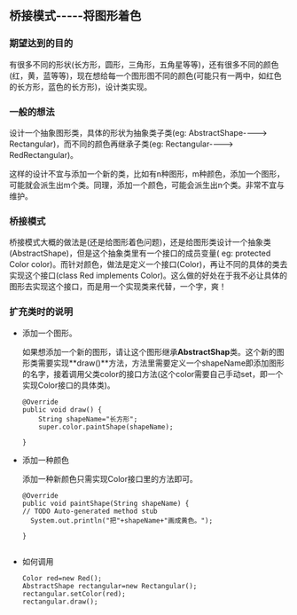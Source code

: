 ## 桥接模式-----将图形着色

### 期望达到的目的

有很多不同的形状(长方形，圆形，三角形，五角星等等)，还有很多不同的颜色(红，黄，蓝等等)，现在想给每一个图形图不同的颜色(可能只有一两中，如红色的长方形，蓝色的长方形)，设计类实现。

### 一般的想法

设计一个抽象图形类，具体的形状为抽象类子类(eg: AbstractShape----> Rectangular)，而不同的颜色再继承子类(eg: Rectangular----> RedRectangular)。

这样的设计不宜与添加一个新的类，比如有n种图形，m种颜色，添加一个图形，可能就会派生出m个类。同理，添加一个颜色，可能会派生出n个类。非常不宜与维护。

### 桥接模式

桥接模式大概的做法是(还是给图形着色问题)，还是给图形类设计一个抽象类(AbstractShape)，但是这个抽象类里有一个接口的成员变量( eg: protected Color color)。而针对颜色，做法是定义一个接口(Color)，再让不同的具体的类去实现这个接口(class Red implements Color)。这么做的好处在于我不必让具体的图形去实现这个接口，而是用一个实现类来代替，一个字，爽！

### 扩充类时的说明

- 添加一个图形。

  如果想添加一个新的图形，请让这个图形继承**AbstractShap**类。这个新的图形类需要实现**draw()**方法，方法里需要定义一个shapeName即添加图形的名字，接着调用父类color的接口方法(这个color需要自己手动set，即一个实现Color接口的具体类)。

  ```
  @Override
  public void draw() {
      String shapeName="长方形";
      super.color.paintShape(shapeName);
  
  }
  ```

  

- 添加一种颜色

  添加一种新颜色只需实现Color接口里的方法即可。

  ```
  @Override
  public void paintShape(String shapeName) {
  // TODO Auto-generated method stub
  	System.out.println("把"+shapeName+"画成黄色。");
  
  }
  	
  ```

- 如何调用

  ```
  Color red=new Red();
  AbstractShape rectangular=new Rectangular();
  rectangular.setColor(red);
  rectangular.draw();
  ```

  